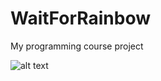 # WaitForRainbow
My programming course project

![alt text](https://cloud.githubusercontent.com/assets/9267866/25345043/8e3eccec-291c-11e7-9b1f-8d27936d0e98.png)
